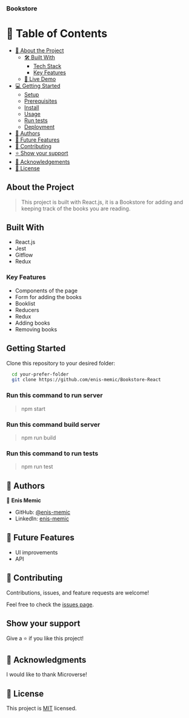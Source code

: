 ### Bookstore

# 📗 Table of Contents

- [📖 About the Project](#about-project)
  - [🛠 Built With](#built-with)
    - [Tech Stack](#tech-stack)
    - [Key Features](#key-features)
  - [🚀 Live Demo](#live-demo)
- [💻 Getting Started](#getting-started)
  - [Setup](#setup)
  - [Prerequisites](#prerequisites)
  - [Install](#install)
  - [Usage](#usage)
  - [Run tests](#run-tests)
  - [Deployment](#triangular_flag_on_post-deployment)
- [👥 Authors](#authors)
- [🔭 Future Features](#future-features)
- [🤝 Contributing](#contributing)
- [⭐️ Show your support](#support)
- [🙏 Acknowledgements](#acknowledgements)
- [📝 License](#license)

## About the Project

> This project is built with React.js, it is a Bookstore for adding and keeping track of the books you are reading.

## Built With

- React.js
- Jest
- Gitflow
- Redux

### Key Features

- Components of the page
- Form for adding the books
- Booklist
- Reducers
- Redux
- Adding books
- Removing books

<!-- ## Live Demo

Live demo will be available soon -->

## Getting Started

Clone this repository to your desired folder:

```sh
  cd your-prefer-folder
  git clone https://github.com/enis-memic/Bookstore-React
```

### Run this command to run server

> npm start

### Run this command build server

> npm run build

### Run this command to run tests

> npm run test

## 👥 Authors <a name="authors"></a>

👤 **Enis Memic**

- GitHub: [@enis-memic](https://github.com/enis-memic)
- LinkedIn: [enis-memic](https://linkedin.com/in/enis-memic)

## 🔭 Future Features

- UI improvements
- API

## 🤝 Contributing <a name="contributing"></a>

Contributions, issues, and feature requests are welcome!

Feel free to check the [issues page](https://github.com/enis-memic/Bookstore-React/issues).

## Show your support

Give a ⭐️ if you like this project!

## 🙏 Acknowledgments

I would like to thank Microverse!

## 📝 License

This project is [MIT](./LICENSE) licensed.
